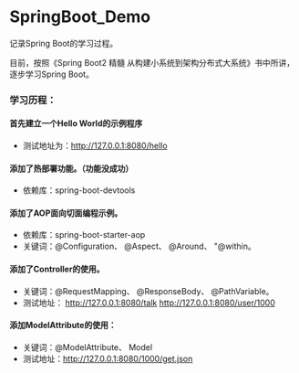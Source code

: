 # SpringBoot_Demo
记录Spring Boot的学习过程。

目前，按照《Spring Boot2 精髓 从构建小系统到架构分布式大系统》书中所讲，逐步学习Spring Boot。

### 学习历程：

####  首先建立一个Hello World的示例程序
* 测试地址为：http://127.0.0.1:8080/hello
####  添加了热部署功能。（功能没成功）
* 依赖库：spring-boot-devtools
####  添加了AOP面向切面编程示例。
* 依赖库：spring-boot-starter-aop
* 关键词：@Configuration、 @Aspect、 @Around、 "@within。
####  添加了Controller的使用。
* 关键词：@RequestMapping、 @ResponseBody、 @PathVariable。
* 测试地址：
    http://127.0.0.1:8080/talk
    http://127.0.0.1:8080/user/1000
#### 添加ModelAttribute的使用：
* 关键词：@ModelAttribute、 Model
* 测试地址：http://127.0.0.1:8080/1000/get.json

